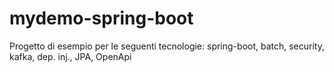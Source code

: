# mydemo-spring-boot
Progetto di esempio per le seguenti tecnologie: spring-boot, batch, security, kafka, dep. inj., JPA, OpenApi
